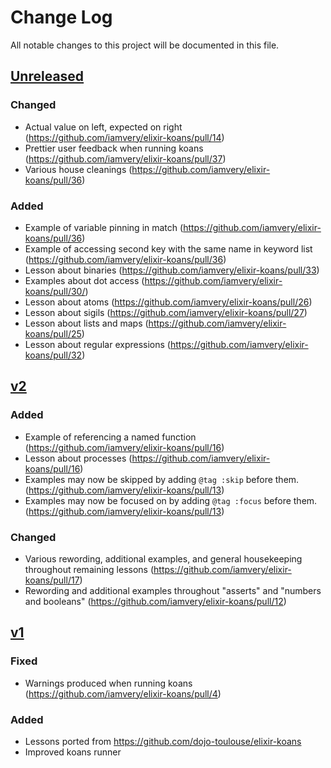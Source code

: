 # Change Log
All notable changes to this project will be documented in this file.

## [Unreleased]

### Changed
- Actual value on left, expected on right (https://github.com/iamvery/elixir-koans/pull/14)
- Prettier user feedback when running koans (https://github.com/iamvery/elixir-koans/pull/37)
- Various house cleanings (https://github.com/iamvery/elixir-koans/pull/36)

### Added
- Example of variable pinning in match (https://github.com/iamvery/elixir-koans/pull/36)
- Example of accessing second key with the same name in keyword list (https://github.com/iamvery/elixir-koans/pull/36)
- Lesson about binaries (https://github.com/iamvery/elixir-koans/pull/33)
- Examples about dot access (https://github.com/iamvery/elixir-koans/pull/30/)
- Lesson about atoms (https://github.com/iamvery/elixir-koans/pull/26)
- Lesson about sigils (https://github.com/iamvery/elixir-koans/pull/27)
- Lesson about lists and maps (https://github.com/iamvery/elixir-koans/pull/25)
- Lesson about regular expressions (https://github.com/iamvery/elixir-koans/pull/32)

## [v2]

### Added
- Example of referencing a named function (https://github.com/iamvery/elixir-koans/pull/16)
- Lesson about processes (https://github.com/iamvery/elixir-koans/pull/16)
- Examples may now be skipped by adding `@tag :skip` before them. (https://github.com/iamvery/elixir-koans/pull/13)
- Examples may now be focused on by adding `@tag :focus` before them. (https://github.com/iamvery/elixir-koans/pull/13)

### Changed
- Various rewording, additional examples, and general housekeeping throughout remaining lessons (https://github.com/iamvery/elixir-koans/pull/17)
- Rewording and additional examples throughout "asserts" and "numbers and booleans" (https://github.com/iamvery/elixir-koans/pull/12)

## [v1]

### Fixed
- Warnings produced when running koans (https://github.com/iamvery/elixir-koans/pull/4)

### Added
- Lessons ported from https://github.com/dojo-toulouse/elixir-koans
- Improved koans runner

[Unreleased]: https://github.com/iamvery/elixir-koans/compare/v2...HEAD
[v2]: https://github.com/iamvery/elixir-koans/compare/v1...v2
[v1]: https://github.com/iamvery/elixir-koans/compare/affa90...v1
